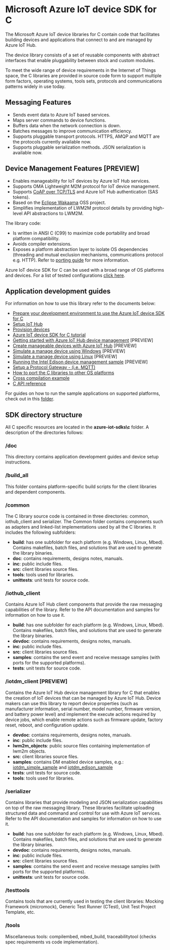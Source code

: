 # Microsoft Azure IoT device SDK for C

The Microsoft Azure IoT device libraries for C contain code that facilitates building devices and applications that connect to and are managed by Azure IoT Hub.

The device library consists of a set of reusable components with abstract interfaces that enable pluggability between stock and custom modules.

To meet the wide range of device requirements in the Internet of Things space, the C libraries are provided in source code form to support multiple form factors, operating systems, tools sets, protocols and communications patterns widely in use today.


## Messaging Features

 * Sends event data to Azure IoT based services.
 * Maps server commands to device functions.
 * Buffers data when the network connection is down.
 * Batches messages to improve communication efficiency.
 * Supports pluggable transport protocols. HTTPS, AMQP and MQTT are the protocols currently available now.
 * Supports pluggable serialization methods. JSON serialization is available now.

## Device Management Features [PREVIEW]

* Enables manageability for IoT devices by Azure IoT Hub services.
*	Supports OMA Lightweight M2M protocol for IoT device management.
*	Supports [CoAP over TCP/TLS](https://tools.ietf.org/pdf/draft-ietf-core-coap-tcp-tls-01.pdf) and Azure IoT Hub authentication (SAS tokens).
*	Based on the [Eclipse Wakaama](https://github.com/eclipse/wakaama) OSS project.
*	Simplifies implementation of LWM2M protocol details by providing high-level API abstractions to LWM2M.


The library code:

* Is written in ANSI C (C99) to maximize code portability and broad platform compatibility.
* Avoids compiler extensions.
* Exposes a platform abstraction layer to isolate OS dependencies (threading and mutual exclusion mechanisms, communications protocol e.g. HTTP). Refer to [porting guide](doc/porting_guide.md) for more information.

Azure IoT device SDK for C can be used with a broad range of OS platforms and devices. For a list of tested configurations [click here](https://azure.microsoft.com/documentation/articles/iot-hub-tested-configurations/).

## Application development guides
For information on how to use this library refer to the documents below:

- [Prepare your development environment to use the Azure IoT device SDK for C](doc/devbox_setup.md)
- [Setup IoT Hub](../doc/setup_iothub.md)
- [Provision devices](../doc/manage_iot_hub.md)
- [Azure IoT device SDK for C  tutorial](https://azure.microsoft.com/documentation/articles/iot-hub-device-sdk-c-intro/)
- [Getting started with Azure IoT Hub device management]() [PREVIEW]
- [Create manageable devices with Azure IoT Hub]() [PREVIEW]
- [Simulate a manage device using Windows]() [PREVIEW]
- [Simulate a manage device using Linux]() [PREVIEW]
- [Running the Intel Edison device management sample]() [PREVIEW]
- [Setup a Protocol Gateway - (i.e. MQTT)](https://github.com/Azure/azure-iot-protocol-gateway/blob/master/README.md)
- [How to port the C libraries to other OS platforms](doc/porting_guide.md)
- [Cross compilation example](doc/SDK_cross_compile_example.md)
- [C API reference](http://azure.github.io/azure-iot-sdks/c/api_reference/index.html)

For guides on how to run the sample applications on supported platforms, check out in this [folder](../doc/get_started/).

## SDK directory structure
All C specific resources are located in the **azure-iot-sdks\c** folder. A description of the directories follows:
### /doc
This directory contains application development guides and device setup instructions.

### /build_all

This folder contains platform-specific build scripts for the client libraries and dependent components.

### /common

The C library source code is contained in three directories: common, iothub_client and serializer. The Common folder contains components such as adapters and linked-list implementations used by all the C libraries. It includes the following subfolders:

   * **build**: has one subfolder for each platform (e.g. Windows, Linux, Mbed). Contains makefiles, batch files, and solutions that are used to generate the library binaries.
   * **doc**: contains requirements, designs notes, manuals.
   * **inc**: public include files.
   * **src**: client libraries source files.
   * **tools**: tools used for libraries.
   * **unittests**: unit tests for source code.


### /iothub_client

Contains Azure IoT Hub client components that provide the raw messaging capabilities of the library. Refer to the API documentation and samples for information on how to use it.

   * **build**: has one subfolder for each platform (e.g. Windows, Linux, Mbed). Contains makefiles, batch files, and solutions that are used to generate the library binaries.
   * **devdoc**: contains requirements, designs notes, manuals.
   * **inc**: public include files.
   * **src**: client libraries source files.
   * **samples**: contains the send event and receive message samples (with ports for the supported platforms).
   * **tests**: unit tests for source code.

### /iotdm_client [PREVIEW]

Contains the Azure IoT Hub device management library for C that enables the creation of IoT devices that can be managed by Azure IoT Hub. Device makers can use this library to report device properties (such as manufacturer information, serial number, model number, firmware version, and battery power level) and implement the execute actions required by device jobs, which enable remote actions such as firmware update, factory reset, reboot, and configuration update.  

* **devdoc**: contains requirements, designs notes, manuals.
* **inc**: public include files.
* **lwm2m_objects**: public source files containing implementation of lwm2m objects.
* **src**: client libraries source files.
* **samples**: contains DM enabled device samples, e.g.: [iotdm_simple_sample](https://github.com/Azure/azure-iot-sdks/tree/dmpreview/c/iotdm_client/samples/iotdm_simple_sample) and  [iotdm_edison_sample](https://github.com/Azure/azure-iot-sdks/tree/dmpreview/c/iotdm_client/samples/iotdm_edison_sample)  
* **tests**: unit tests for source code.
* **tools**: tools used for libraries.

### /serializer

Contains libraries that provide modeling and JSON serialization capabilities on top of the raw messaging library. These libraries facilitate uploading structured data and command and control for use with Azure IoT services. Refer to the API documentation and samples for information on how to use it.

   * **build**: has one subfolder for each platform (e.g. Windows, Linux, Mbed). Contains makefiles, batch files, and solutions that are used to generate the library binaries.
   * **devdoc**: contains requirements, designs notes, manuals.
   * **inc**: public include files.
   * **src**: client libraries source files.
   * **samples**: contains the send event and receive message samples (with ports for the supported platforms).
   * **unittests**: unit tests for source code.

### /testtools

Contains tools that are currently used in testing the client libraries: Mocking Framework (micromock), Generic Test Runner (CTest), Unit Test Project Template, etc.

### /tools

Miscellaneous tools: compilembed, mbed_build, traceabilitytool (checks spec requirements vs code implementation).
